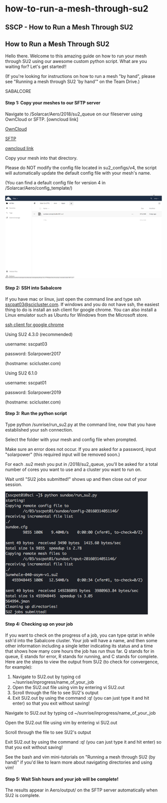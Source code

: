 # how-to-run-a-mesh-through-su2

## SSCP - How to Run a Mesh Through SU2

## How to Run a Mesh Through SU2

Hello there.  Welcome to this amazing guide on how to run your mesh through SU2 using our awesome custom python script. What are you waiting for?  Let's get started!!

(If you're looking for instructions on how to run a mesh "by hand", please see "Running a mesh through SU2 'by hand'" on the Team Drive.)

SABALCORE

#### Step 1: Copy your meshes to our SFTP server

Navigate to /Solarcar/Aero/2018/su2\_queue on our fileserver using OwnCloud or SFTP. \[owncloud link] &#x20;

[OwnCloud](how-to-run-a-mesh-through-su2.md)

[SFTP](../../../../../../stanford.edu/testduplicationsscp/home/new-member-orientation/sftp-access/)

[owncloud link](https://solarcar.stanford.edu/owncloud/apps/files/?dir=%2FSolar%20Car%20%28FTP%29%2FAero%2Finput)

Copy your mesh into that directory.

Please do NOT modify the config file located in su2\_configs/v4, the script will automatically update the default config file with your mesh's name.

(You can find a default config file for version 4 in /Solarcar/Aero/config\_template/)

![](../../../../../assets/image_4ab6567e08.png)

#### Step 2: SSH into Sabalcore

If you have mac or linux, just open the command line and type ssh sscpat03@scicluster.com.  If windows and you do not have ssh, the easiest thing to do is install an ssh client for google chrome. You can also install a Linux emulator such as Ubuntu for Windows from the Microsoft store.

[ssh client for google chrome](https://chrome.google.com/webstore/detail/secure-shell/pnhechapfaindjhompbnflcldabbghjo?hl=en)

Using SU2 4.3.0 (recommended)

username: sscpat03

password: Solarpower2017

(hostname: scicluster.com)

Using SU2 6.1.0

username: sscpat01

password: Solarpower2019

(hostname: scicluster.com)

#### Step 3: Run the python script

Type python /sunrise/run\_su2.py at the command line, now that you have established your ssh connection.&#x20;

Select the folder with your mesh and config file when prompted.&#x20;

Make sure an error does not occur. If you are asked for a password, input "solarpower" (this required input will be removed soon.)

For each .su2 mesh you put in /2018/su2\_queue, you'll be asked for a total number of cores you want to use and a cluster you want to run on.

Wait until "SU2 jobs submitted!" shows up and then close out of your session.

![](../../../../../assets/image_45c078aa54.png)

#### Step 4: Checking up on your job

If you want to check on the progress of a job, you can type qstat in while ssh'd into the Sabalcore cluster. Your job will have a name, and then some other information including a single letter indicating its status and a time that shows how many core hours the job has run thus far. Q stands for in queue, E stands for error, R stands for running, and C stands for complete. Here are the steps to view the output from SU2 (to check for convergence, for example):

1. Navigate to SU2.out by typing cd \~/sunrise/inprogress/name\_of\_your\_job
2. Open the SU2.out file using vim by entering vi SU2.out
3. Scroll through the file to see SU2's output
4. Exit SU2.out by using the command :q! (you can just type it and hit enter) so that you exit without saving!

Navigate to SU2.out by typing cd \~/sunrise/inprogress/name\_of\_your\_job

Open the SU2.out file using vim by entering vi SU2.out

Scroll through the file to see SU2's output

Exit SU2.out by using the command :q! (you can just type it and hit enter) so that you exit without saving!

See the bash and vim mini-tutorials on "Running a mesh through SU2 (by hand)" if you'd like to learn more about navigating directories and using vim!

#### Step 5: Wait 5ish hours and your job will be complete!

The results appear in Aero/output/ on the SFTP server automatically when SU2 is complete.
